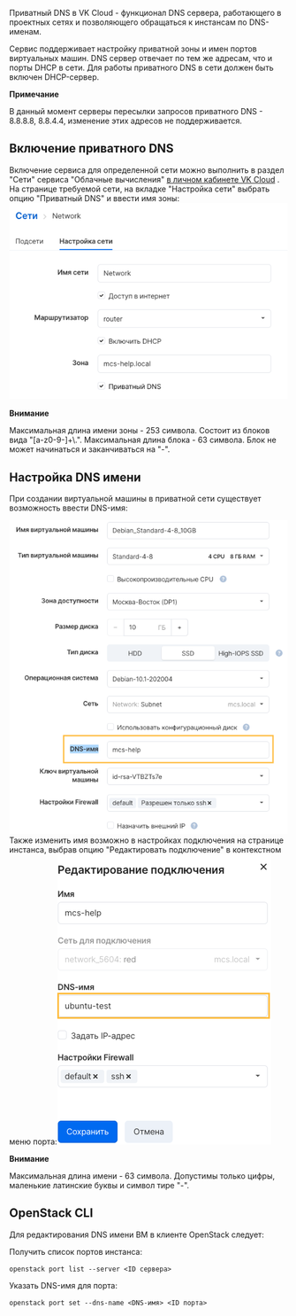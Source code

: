 Приватный DNS в VK Cloud - функционал DNS сервера, работающего в проектных сетях и позволяющего обращаться к инстансам по DNS-именам.

Сервис поддерживает настройку приватной зоны и имен портов виртуальных машин. DNS сервер отвечает по тем же адресам, что и порты DHCP в сети. Для работы приватного DNS в сети должен быть включен DHCP-сервер.

**Примечание**

В данный момент серверы пересылки запросов приватного DNS - 8.8.8.8, 8.8.4.4, изменение этих адресов не поддерживается.

## Включение приватного DNS

Включение сервиса для определенной сети можно выполнить в раздел "Сети" сервиса "Облачные вычисления" [в личном кабинете VK Cloud](https://mcs.mail.ru/app/services/server/networks/) . На странице требуемой сети, на вкладке "Настройка сети" выбрать опцию "Приватный DNS" и ввести имя зоны:![](./assets/1598286541418-snimok-ekrana-2020-08-24-v-19.28.34.png)

**Внимание**

Максимальная длина имени зоны - 253 символа. Состоит из блоков вида "[a-z0-9-]+\\.". Максимальная длина блока - 63 символа. Блок не может начинаться и заканчиваться на "-".

## Настройка DNS имени

При создании виртуальной машины в приватной сети существует возможность ввести DNS-имя:

![](./assets/1598306492093-1598306492093.png)Также изменить имя возможно в настройках подключения на странице инстанса, выбрав опцию "Редактировать подключение" в контекстном меню порта:![](./assets/1598306656792-1598306656792.png)

**Внимание**

Максимальная длина имени - 63 символа. Допустимы только цифры, маленькие латинские буквы и символ тире "-".

## OpenStack CLI

Для редактирования DNS имени ВМ в клиенте OpenStack следует:

Получить список портов инстанса:

```
openstack port list --server <ID сервера>
```

Указать DNS-имя для порта:

```
openstack port set --dns-name <DNS-имя> <ID порта>
```

